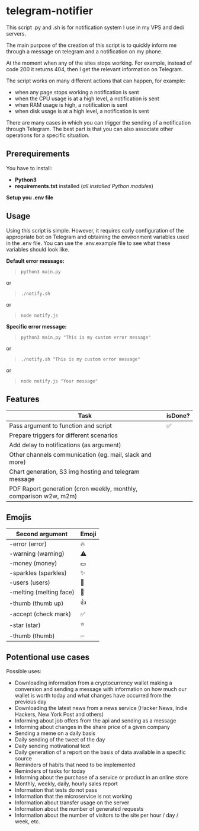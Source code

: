 # telegram-notifier
This script .py and .sh is for notification system I use in my VPS and dedi servers. 

The main purpose of the creation of this script is to quickly inform me through a message on telegram and a notification on my phone. 

At the moment when any of the sites stops working. For example, instead of code 200 it returns 404, then I get the relevant information on Telegram. 

The script works on many different actions that can happen, for example:
- when any page stops working a notification is sent
- when the CPU usage is at a high level, a notification is sent
- when RAM usage is high, a notification is sent
 - when disk usage is at a high level, a notification is sent

There are many cases in which you can trigger the sending of a notification through Telegram. The best part is that you can also associate other operations for a specific situation. 

## Prerequirements

You have to install:
* **Python3**
* **requirements.txt** installed (*all installed Python modules*)

**Setup you .env file**

## Usage
Using this script is simple. However, it requires early configuration of the appropriate bot on Telegram and obtaining the environment variables used in the .env file. You can use the .env.example file to see what these variables should look like.

**Default error message:**

> `python3 main.py`  

or   
> `./notify.sh`  

or   

> `node notify.js`    


**Specific error message:**

> `python3 main.py "This is my custom error message"`  

or   
> `./notify.sh "This is my custom error message"`    

or  

> `node notify.js "Your message"`  

## Features

| Task                                     | isDone? |
|------------------------------------------|---------|
| Pass argument to function and script     |    ✅    |
| Prepare triggers for different scenarios |         |
| Add delay to notifications (as argument) |         |
| Other channels communication (eg. mail, slack and more) |         |
| Chart generation, S3 img hosting and telegram message |         |
| PDF Raport generation (cron weekly, monthly, comparison w2w, m2m) |         |


## Emojis


| Second argument                                     | Emoji |
|------------------------------------------|---------|
| -error (error)     |    🔥     |
| -warning (warning) |     ⚠️    |
| -money (money) |     💵    |
| -sparkles (sparkles) |     ✨    |
| -users (users) |     👥    |
| -melting (melting face) |    🫠    |
| -thumb (thumb up) |     👍    |
| -accept (check mark) |     ✅    |
| -star (star) |     ⭐    |
| -thumb (thumb) |     🖙    |


## Potentional use cases 
Possible uses:
- Downloading information from a cryptocurrency wallet making a conversion and sending a message with information on how much our wallet is worth today and what changes have occurred from the previous day
- Downloading the latest news from a news service (Hacker News, Indie Hackers, New York Post and others)
- Informing about job offers from the api and sending as a message
- Informing about changes in the share price of a given company 
- Sending a meme on a daily basis
- Daily sending of the tweet of the day
- Daily sending motivational text
- Daily generation of a report on the basis of data available in a specific source 
- Reminders of habits that need to be implemented
- Reminders of tasks for today
- Informing about the purchase of a service or product in an online store
- Monthly, weekly, daily, hourly sales report
- Information that tests do not pass 
- Information that the microservice is not working
- Information about transfer usage on the server
- Information about the number of generated requests
- Information about the number of visitors to the site per hour / day / week, etc.  